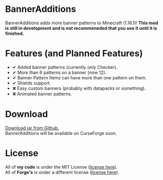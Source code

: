 # BannerAdditions
BannerAdditions adds more banner patterns to Minecraft (1.16.1)! **This mod is still in development and is not recommeneded that you use it until it is finished.**

# Features (and Planned Features)
- ✔ Added banner patterns (currently only Checker).
- ✔ More than 6 patterns on a banner (now 12).
- ✔ Banner Pattern Items can have more than one pattern on them.
- ✔ Shields support.
- ❌ Easy custom banners (probably with datapacks or something).
- ❌ Animated banner patterns.

# Download
[Download jar from Github.](https://github.com/EliteAsian123/BannerAdditions/raw/master/jars/BannerAdditions-1.16.1-0.2-BETA.jar)<br>
BannerAdditions will be available on CurseForge soon. 

# License
All of **my code** is under the MIT License ([license here](../master/LICENSE)).<br>
All of **Forge's** is under a different license ([license here](../master/FORGE_LICENSE)).
